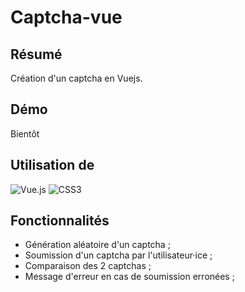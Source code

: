 # Captcha-vue

## **Résumé**

Création d'un captcha en Vuejs.

## **Démo**

Bientôt

## **Utilisation de**

![Vue.js](https://img.shields.io/badge/vuejs-%2335495e.svg?style=for-the-badge&logo=vuedotjs&logoColor=%234FC08D)
![CSS3](https://img.shields.io/badge/css3-%231572B6.svg?style=for-the-badge&logo=css3&logoColor=white)

## **Fonctionnalités**

- Génération aléatoire d'un captcha ;
- Soumission d'un captcha par l'utilisateur·ice ;
- Comparaison des 2 captchas ;
- Message d'erreur en cas de soumission erronées ;
